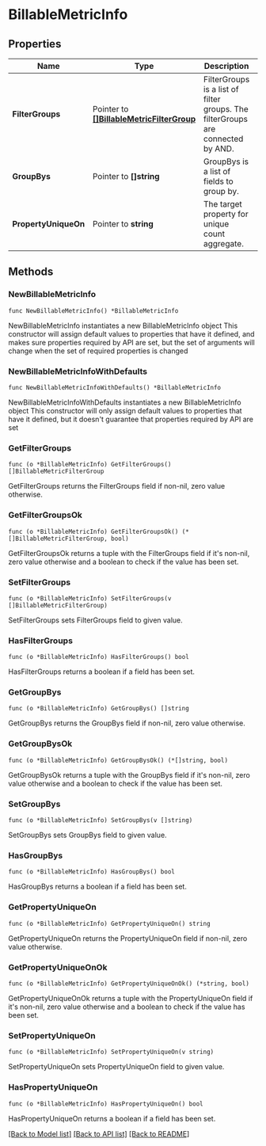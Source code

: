 # BillableMetricInfo

## Properties

Name | Type | Description | Notes
------------ | ------------- | ------------- | -------------
**FilterGroups** | Pointer to [**[]BillableMetricFilterGroup**](BillableMetricFilterGroup.md) | FilterGroups is a list of filter groups. The filterGroups are connected by AND. | [optional] 
**GroupBys** | Pointer to **[]string** | GroupBys is a list of fields to group by. | [optional] 
**PropertyUniqueOn** | Pointer to **string** | The target property for unique count aggregate. | [optional] 

## Methods

### NewBillableMetricInfo

`func NewBillableMetricInfo() *BillableMetricInfo`

NewBillableMetricInfo instantiates a new BillableMetricInfo object
This constructor will assign default values to properties that have it defined,
and makes sure properties required by API are set, but the set of arguments
will change when the set of required properties is changed

### NewBillableMetricInfoWithDefaults

`func NewBillableMetricInfoWithDefaults() *BillableMetricInfo`

NewBillableMetricInfoWithDefaults instantiates a new BillableMetricInfo object
This constructor will only assign default values to properties that have it defined,
but it doesn't guarantee that properties required by API are set

### GetFilterGroups

`func (o *BillableMetricInfo) GetFilterGroups() []BillableMetricFilterGroup`

GetFilterGroups returns the FilterGroups field if non-nil, zero value otherwise.

### GetFilterGroupsOk

`func (o *BillableMetricInfo) GetFilterGroupsOk() (*[]BillableMetricFilterGroup, bool)`

GetFilterGroupsOk returns a tuple with the FilterGroups field if it's non-nil, zero value otherwise
and a boolean to check if the value has been set.

### SetFilterGroups

`func (o *BillableMetricInfo) SetFilterGroups(v []BillableMetricFilterGroup)`

SetFilterGroups sets FilterGroups field to given value.

### HasFilterGroups

`func (o *BillableMetricInfo) HasFilterGroups() bool`

HasFilterGroups returns a boolean if a field has been set.

### GetGroupBys

`func (o *BillableMetricInfo) GetGroupBys() []string`

GetGroupBys returns the GroupBys field if non-nil, zero value otherwise.

### GetGroupBysOk

`func (o *BillableMetricInfo) GetGroupBysOk() (*[]string, bool)`

GetGroupBysOk returns a tuple with the GroupBys field if it's non-nil, zero value otherwise
and a boolean to check if the value has been set.

### SetGroupBys

`func (o *BillableMetricInfo) SetGroupBys(v []string)`

SetGroupBys sets GroupBys field to given value.

### HasGroupBys

`func (o *BillableMetricInfo) HasGroupBys() bool`

HasGroupBys returns a boolean if a field has been set.

### GetPropertyUniqueOn

`func (o *BillableMetricInfo) GetPropertyUniqueOn() string`

GetPropertyUniqueOn returns the PropertyUniqueOn field if non-nil, zero value otherwise.

### GetPropertyUniqueOnOk

`func (o *BillableMetricInfo) GetPropertyUniqueOnOk() (*string, bool)`

GetPropertyUniqueOnOk returns a tuple with the PropertyUniqueOn field if it's non-nil, zero value otherwise
and a boolean to check if the value has been set.

### SetPropertyUniqueOn

`func (o *BillableMetricInfo) SetPropertyUniqueOn(v string)`

SetPropertyUniqueOn sets PropertyUniqueOn field to given value.

### HasPropertyUniqueOn

`func (o *BillableMetricInfo) HasPropertyUniqueOn() bool`

HasPropertyUniqueOn returns a boolean if a field has been set.


[[Back to Model list]](../README.md#documentation-for-models) [[Back to API list]](../README.md#documentation-for-api-endpoints) [[Back to README]](../README.md)


